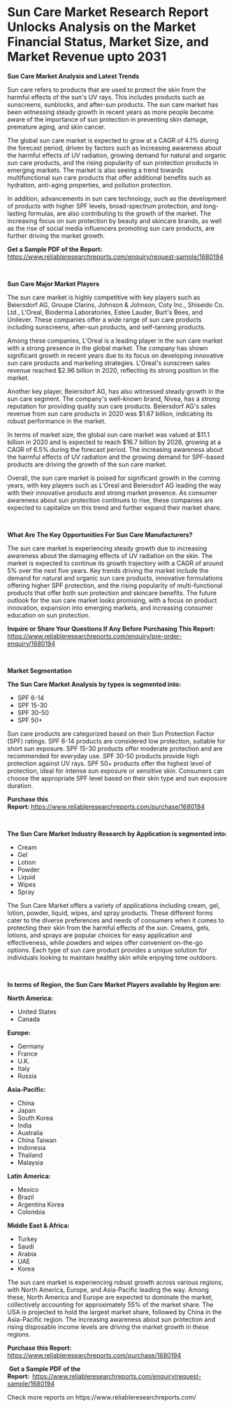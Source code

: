 <p><h1>Sun Care Market Research Report Unlocks Analysis on the Market Financial Status, Market Size, and Market Revenue upto 2031</h1></p><p><strong>Sun Care Market Analysis and Latest Trends</strong></p>
<p><p>Sun care refers to products that are used to protect the skin from the harmful effects of the sun's UV rays. This includes products such as sunscreens, sunblocks, and after-sun products. The sun care market has been witnessing steady growth in recent years as more people become aware of the importance of sun protection in preventing skin damage, premature aging, and skin cancer.</p><p>The global sun care market is expected to grow at a CAGR of 4.1% during the forecast period, driven by factors such as increasing awareness about the harmful effects of UV radiation, growing demand for natural and organic sun care products, and the rising popularity of sun protection products in emerging markets. The market is also seeing a trend towards multifunctional sun care products that offer additional benefits such as hydration, anti-aging properties, and pollution protection.</p><p>In addition, advancements in sun care technology, such as the development of products with higher SPF levels, broad-spectrum protection, and long-lasting formulas, are also contributing to the growth of the market. The increasing focus on sun protection by beauty and skincare brands, as well as the rise of social media influencers promoting sun care products, are further driving the market growth.</p></p>
<p><strong>Get a Sample PDF of the Report:&nbsp;</strong> <a href="https://www.reliableresearchreports.com/enquiry/request-sample/1680194">https://www.reliableresearchreports.com/enquiry/request-sample/1680194</a></p>
<p>&nbsp;</p>
<p><strong>Sun Care Major Market Players</strong></p>
<p><p>The sun care market is highly competitive with key players such as Beiersdorf AG, Groupe Clarins, Johnson & Johnson, Coty Inc., Shiseido Co. Ltd., L'Oreal, Bioderma Laboratories, Estee Lauder, Burt's Bees, and Unilever. These companies offer a wide range of sun care products including sunscreens, after-sun products, and self-tanning products.</p><p>Among these companies, L'Oreal is a leading player in the sun care market with a strong presence in the global market. The company has shown significant growth in recent years due to its focus on developing innovative sun care products and marketing strategies. L'Oreal's sunscreen sales revenue reached $2.96 billion in 2020, reflecting its strong position in the market.</p><p>Another key player, Beiersdorf AG, has also witnessed steady growth in the sun care segment. The company's well-known brand, Nivea, has a strong reputation for providing quality sun care products. Beiersdorf AG's sales revenue from sun care products in 2020 was $1.67 billion, indicating its robust performance in the market.</p><p>In terms of market size, the global sun care market was valued at $11.1 billion in 2020 and is expected to reach $16.7 billion by 2026, growing at a CAGR of 6.5% during the forecast period. The increasing awareness about the harmful effects of UV radiation and the growing demand for SPF-based products are driving the growth of the sun care market.</p><p>Overall, the sun care market is poised for significant growth in the coming years, with key players such as L'Oreal and Beiersdorf AG leading the way with their innovative products and strong market presence. As consumer awareness about sun protection continues to rise, these companies are expected to capitalize on this trend and further expand their market share.</p></p>
<p>&nbsp;</p>
<p><strong>What Are The Key Opportunities For Sun Care Manufacturers?</strong></p>
<p><p>The sun care market is experiencing steady growth due to increasing awareness about the damaging effects of UV radiation on the skin. The market is expected to continue its growth trajectory with a CAGR of around 5% over the next five years. Key trends driving the market include the demand for natural and organic sun care products, innovative formulations offering higher SPF protection, and the rising popularity of multi-functional products that offer both sun protection and skincare benefits. The future outlook for the sun care market looks promising, with a focus on product innovation, expansion into emerging markets, and increasing consumer education on sun protection.</p></p>
<p><strong>Inquire or Share Your Questions If Any Before Purchasing This Report:</strong> <a href="https://www.reliableresearchreports.com/enquiry/pre-order-enquiry/1680194">https://www.reliableresearchreports.com/enquiry/pre-order-enquiry/1680194</a></p>
<p>&nbsp;</p>
<p><strong>Market Segmentation</strong></p>
<p><strong>The Sun Care Market Analysis by types is segmented into:</strong></p>
<p><ul><li>SPF 6-14</li><li>SPF 15-30</li><li>SPF 30-50</li><li>SPF 50+</li></ul></p>
<p><p>Sun care products are categorized based on their Sun Protection Factor (SPF) ratings. SPF 6-14 products are considered low protection, suitable for short sun exposure. SPF 15-30 products offer moderate protection and are recommended for everyday use. SPF 30-50 products provide high protection against UV rays. SPF 50+ products offer the highest level of protection, ideal for intense sun exposure or sensitive skin. Consumers can choose the appropriate SPF level based on their skin type and sun exposure duration.</p></p>
<p><strong>Purchase this Report:&nbsp;</strong><a href="https://www.reliableresearchreports.com/purchase/1680194">https://www.reliableresearchreports.com/purchase/1680194</a></p>
<p>&nbsp;</p>
<p><strong>The Sun Care Market Industry Research by Application is segmented into:</strong></p>
<p><ul><li>Cream</li><li>Gel</li><li>Lotion</li><li>Powder</li><li>Liquid</li><li>Wipes</li><li>Spray</li></ul></p>
<p><p>The Sun Care Market offers a variety of applications including cream, gel, lotion, powder, liquid, wipes, and spray products. These different forms cater to the diverse preferences and needs of consumers when it comes to protecting their skin from the harmful effects of the sun. Creams, gels, lotions, and sprays are popular choices for easy application and effectiveness, while powders and wipes offer convenient on-the-go options. Each type of sun care product provides a unique solution for individuals looking to maintain healthy skin while enjoying time outdoors.</p></p>
<p>&nbsp;</p>
<p><strong>In terms of Region, the Sun Care Market Players available by Region are:</strong></p>
<p>
    <p> <strong> North America: </strong>
        <ul>
            <li>United States</li>
            <li>Canada</li>
        </ul>
        </p> 
    <p> <strong> Europe: </strong>
        <ul>
            <li>Germany</li>
            <li>France</li>
            <li>U.K.</li>
            <li>Italy</li>
            <li>Russia</li>
        </ul>
        </p> 
    <p> <strong> Asia-Pacific: </strong>
        <ul>
            <li>China</li>
            <li>Japan</li>
            <li>South Korea</li>
            <li>India</li>
            <li>Australia</li>
            <li>China Taiwan</li>
            <li>Indonesia</li>
            <li>Thailand</li>
            <li>Malaysia</li>
        </ul>
        </p> 
    <p> <strong> Latin America: </strong>
        <ul>
            <li>Mexico</li>
            <li>Brazil</li>
            <li>Argentina Korea</li>
            <li>Colombia</li>
        </ul>
        </p> 
    <p> <strong> Middle East & Africa: </strong>
        <ul>
            <li>Turkey</li>
            <li>Saudi</li>
            <li>Arabia</li>
            <li>UAE</li>
            <li>Korea</li>
        </ul>
    </p>
    </p>
<p><p>The sun care market is experiencing robust growth across various regions, with North America, Europe, and Asia-Pacific leading the way. Among these, North America and Europe are expected to dominate the market, collectively accounting for approximately 55% of the market share. The USA is projected to hold the largest market share, followed by China in the Asia-Pacific region. The increasing awareness about sun protection and rising disposable income levels are driving the market growth in these regions.</p></p>
<p><strong>Purchase this Report: </strong><a href="https://www.reliableresearchreports.com/purchase/1680194">https://www.reliableresearchreports.com/purchase/1680194</a></p>
<p>&nbsp;<strong>Get a Sample PDF of the Report:&nbsp;&nbsp;</strong><a href="https://www.reliableresearchreports.com/enquiry/request-sample/1680194">https://www.reliableresearchreports.com/enquiry/request-sample/1680194</a></p>
<p><strong></strong></p>
<p>Check more reports on https://www.reliableresearchreports.com/</p>